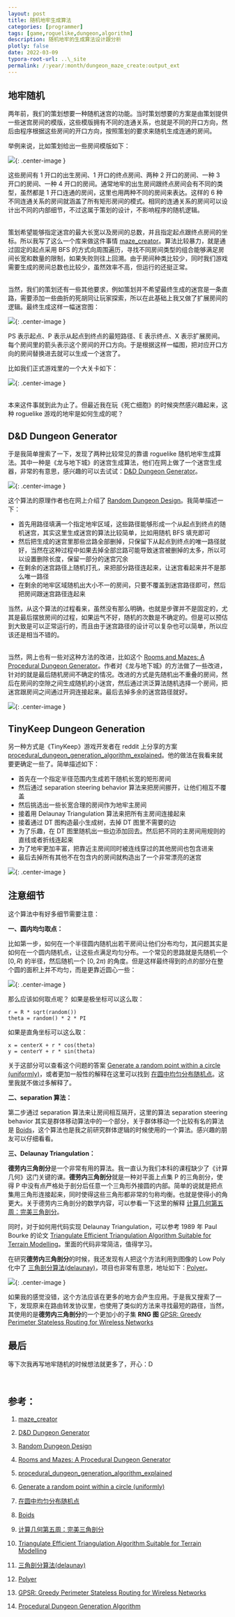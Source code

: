 ```yaml
---
layout: post
title: 随机地牢生成算法
categories: [programmer]
tags: [game,roguelike,dungeon,algorithm]
description: 随机地牢的生成算法设计跟分析
plotly: false
date: 2022-03-09
typora-root-url: ..\_site
permalink: /:year/:month/dungeon_maze_create:output_ext
---
```


地牢随机
-----

两年前，我们的策划想要一种随机迷宫的功能。当时策划想要的方案是由策划提供一些迷宫房间的模版，这些模版拥有不同的连通关系，也就是不同的开口方向，然后由程序根据这些房间的开口方向，按照策划的要求来随机生成连通的房间。

举例来说，比如策划给出一些房间模版如下：

![](/../assets/posts/QQ%E6%88%AA%E5%9B%BE20220309204913.png){: .center-image }

这些房间有 1 开口的出生房间、1 开口的终点房间、两种 2 开口的房间、一种 3 开口的房间、一种 4 开口的房间。通常地牢的出生房间跟终点房间会有不同的类型，虽然都是 1 开口连通的房间，这里也用两种不同的房间来表达。这样的 6 种不同连通关系的房间就涵盖了所有矩形房间的模式。相同的连通关系的房间可以设计出不同的内部细节，不过这属于策划的设计，不影响程序的随机逻辑。

\
策划希望能够指定迷宫的最大长宽以及房间的总数，并且指定起点跟终点房间的坐标。所以我写了这么一个库来做这件事情 [maze_creator](https://github.com/rangercyh/maze_creator)。算法比较暴力，就是通过固定的起点采用 BFS 的方式向周围遍历，寻找不同房间类型的组合能够满足房间长宽和数量的限制，如果失败则往上回溯。由于房间种类比较少，同时我们游戏需要生成的房间总数也比较少，虽然效率不高，但运行的还挺正常。

\
当然，我们的策划还有一些其他要求，例如策划并不希望最终生成的迷宫是一条直路，需要添加一些曲折的死胡同让玩家探索，所以在此基础上我又做了扩展房间的逻辑。最终生成这样一幅迷宫图：

![](/../assets/posts/QQ%E6%88%AA%E5%9B%BE20220309210146.png){: .center-image }

PS 表示起点、P 表示从起点到终点的最短路径、E 表示终点、X 表示扩展房间。每个房间里的箭头表示这个房间的开口方向。于是根据这样一幅图，把对应开口方向的房间替换进去就可以生成一个迷宫了。

比如我们正式游戏里的一个大关卡如下：

![](/../assets/posts/QQ%E6%88%AA%E5%9B%BE20220309211542.png){: .center-image }

\
本来这件事就到此为止了。但最近我在玩《死亡细胞》的时候突然感兴趣起来，这种 roguelike 游戏的地牢是如何生成的呢？

D&D Dungeon Generator
-----

于是我简单搜索了一下，发现了两种比较常见的靠谱 roguelike 随机地牢生成算法。其中一种是《龙与地下城》的迷宫生成算法，他们在网上做了一个迷宫生成器，非常的有意思，感兴趣的可以去试试：[D&D Dungeon Generator](https://www.myth-weavers.com/generate_dungeon.php)。

![](/../assets/posts/QQ%E6%88%AA%E5%9B%BE20220309221359.png){: .center-image }

这个算法的原理作者也在网上介绍了 [Random Dungeon Design](http://web.archive.org/web/20080203123815/www.aarg.net/~minam/dungeon_design.html)。我简单描述一下：

+ 首先用路径填满一个指定地牢区域，这些路径能够形成一个从起点到终点的随机迷宫，其实这里生成迷宫的算法比较简单，比如用随机 BFS 填充即可
+ 然后把生成的迷宫里那些岔路全部删掉，只保留下从起点到终点的唯一路径就好，当然在这种过程中如果去掉全部岔路可能导致迷宫被删掉的太多，所以可以设置删除长度，保留一部分的迷宫冗余
+ 在剩余的迷宫路径上随机打孔，来把部分路径连起来，让迷宫看起来并不是那么唯一路径
+ 在剩余的地牢区域随机出大小不一的房间，只要不覆盖到迷宫路径即可，然后把房间跟迷宫路径连起来

当然，从这个算法的过程看来，虽然没有那么明确，也就是步骤并不是固定的，尤其是最后摆放房间的过程，如果运气不好，随机的次数是不确定的。但是可以预估到大致是可以正常运行的，而且由于迷宫路径的设计可以复杂也可以简单，所以应该还是相当不错的。

\
当然，网上也有一些对这种方法的改进，比如这个 [Rooms and Mazes: A Procedural Dungeon Generator](http://journal.stuffwithstuff.com/2014/12/21/rooms-and-mazes/)。作者对《龙与地下城》的方法做了一些改进，针对的就是最后随机房间不确定的情况。改进的方式是先随机出不重叠的房间，然后在房间的空隙之间生成随机的小迷宫，然后通过洪泛算法随机选择一个房间，把迷宫跟房间之间通过开洞连接起来。最后去掉多余的迷宫路径就好。

![](/../assets/posts/QQ%E6%88%AA%E5%9B%BE20220309221518.png){: .center-image }

TinyKeep Dungeon Generation
------

另一种方式是《TinyKeep》游戏开发者在 reddit 上分享的方案 [procedural_dungeon_generation_algorithm_explained](https://www.reddit.com/r/gamedev/comments/1dlwc4/procedural_dungeon_generation_algorithm_explained/)。他的做法在我看来就要更确定一些了。简单描述如下：

+ 首先在一个指定半径范围内生成若干随机长宽的矩形房间
+ 然后通过 separation steering behavior 算法来把房间挪开，让他们相互不覆盖
+ 然后挑选出一些长宽合理的房间作为地牢主房间
+ 接着用 Delaunay Triangulation 算法来把所有主房间连接起来
+ 接着通过 DT 图构造最小生成树，去掉 DT 图里不需要的边
+ 为了乐趣，在 DT 图里随机出一些边添加回去。然后把不同的主房间用规则的直线或者折线连起来
+ 为了地牢更加丰富，把靠近主房间同时被连线穿过的其他房间也包含进来
+ 最后去掉所有其他不在包含内的房间就构造出了一个非常漂亮的迷宫

![](/../assets/posts/GKO8EUG.gif){: .center-image }

注意细节
-----

这个算法中有好多细节需要注意：

**一、圆内均匀取点：**

比如第一步，如何在一个半径圆内随机出若干房间让他们分布均匀，其问题其实是如何在一个圆内随机点，让这些点满足均匀分布。一个常见的思路就是先随机一个 $[0,R)$ 的半径，然后随机一个 $[0, 2π)$ 的角度。但是这样最终得到的点的部分在整个圆的面积上并不均匀，而是更靠近圆心一些：

![](/../assets/posts/QQ%E6%88%AA%E5%9B%BE20220309222311.png){: .center-image }

那么应该如何取点呢？
如果是极坐标可以这么取：
```
r = R * sqrt(random())
theta = random() * 2 * PI
```
如果是直角坐标可以这么取：
```
x = centerX + r * cos(theta)
y = centerY + r * sin(theta)
```

关于这部分可以查看这个问题的答案 [Generate a random point within a circle (uniformly)](https://stackoverflow.com/questions/5837572/generate-a-random-point-within-a-circle-uniformly)，或者更加一般性的解释在这里可以找到 [在圆中均匀分布随机点](https://zhuanlan.zhihu.com/p/447898464)。这里我就不做过多解释了。

**二、separation 算法：**

第二步通过 separation 算法来让房间相互隔开，这里的算法 separation steering behavior 其实是群体移动算法中的一个部分，关于群体移动一个比较有名的算法是 [Boids](https://www.red3d.com/cwr/boids/)，这个算法也是我之前研究群体逻辑的时候使用的一个算法。感兴趣的朋友可以仔细看看。

**三、Delaunay Triangulation：**

**德劳内三角剖分**是一个非常有用的算法。我一直认为我们本科的课程缺少了《计算几何》这门关键的课。**德劳内三角剖分**就是一种对平面上点集 P 的三角剖分，使得 P 中没有点严格处于剖分后任意一个三角形外接圆的内部。简单的说就是把点集用三角形连接起来，同时使得这些三角形都非常的匀称均衡。也就是使得小的角更大。关于德劳内三角剖分的数学内容，可以参看一下这里的解释 [计算几何第五周：完美三角剖分](https://zhuanlan.zhihu.com/p/34158974)。

同时，对于如何用代码实现 Delaunay Triangulation，可以参考 1989 年 Paul Bourke 的论文 [Triangulate Efficient Triangulation Algorithm Suitable for Terrain Modelling](http://paulbourke.net/papers/triangulate/)。里面的代码非常简洁，值得学习。

在研究**德劳内三角剖分**的时候，我还发现有人把这个方法利用到图像的 Low Poly 化中了 [三角剖分算法(delaunay)](https://www.cnblogs.com/zhiyishou/p/4430017.html)，项目也非常有意思，地址如下：[Polyer](https://github.com/zhiyishou/polyer)。

![](../assets/posts/QQ%E6%88%AA%E5%9B%BE20220310101228.png){: .center-image }

如果我的感觉没错，这个方法应该在更多的地方会产生应用。于是我又搜索了一下，发现原来在路由转发协议里，也使用了类似的方法来寻找最短的路径，当然，其使用的是**德劳内三角剖分**的一个更加小的子集 **RNG 图** [GPSR: Greedy Perimeter Stateless Routing for Wireless Networks](http://www.eecs.harvard.edu/~htk/publication/2000-mobi-karp-kung.pdf)

最后
-----

等下次我再写地牢随机的时候想法就更多了，开心：D

<br>

参考：
------

1. [maze_creator](https://github.com/rangercyh/maze_creator)

2. [D&D Dungeon Generator](https://www.myth-weavers.com/generate_dungeon.php)

3. [Random Dungeon Design](http://web.archive.org/web/20080203123815/www.aarg.net/~minam/dungeon_design.html)

4. [Rooms and Mazes: A Procedural Dungeon Generator](http://journal.stuffwithstuff.com/2014/12/21/rooms-and-mazes/)

5. [procedural_dungeon_generation_algorithm_explained](https://www.reddit.com/r/gamedev/comments/1dlwc4/procedural_dungeon_generation_algorithm_explained/)

6. [Generate a random point within a circle (uniformly)](https://stackoverflow.com/questions/5837572/generate-a-random-point-within-a-circle-uniformly)

7. [在圆中均匀分布随机点](https://zhuanlan.zhihu.com/p/447898464)

8. [Boids](https://www.red3d.com/cwr/boids/)

9. [计算几何第五周：完美三角剖分](https://zhuanlan.zhihu.com/p/34158974)

10. [Triangulate Efficient Triangulation Algorithm Suitable for Terrain Modelling](http://paulbourke.net/papers/triangulate/)

11. [三角剖分算法(delaunay)](https://www.cnblogs.com/zhiyishou/p/4430017.html)

12. [Polyer](https://github.com/zhiyishou/polyer)

13. [GPSR: Greedy Perimeter Stateless Routing for Wireless Networks](http://www.eecs.harvard.edu/~htk/publication/2000-mobi-karp-kung.pdf)

14. [Procedural Dungeon Generation Algorithm](https://www.gamedeveloper.com/programming/procedural-dungeon-generation-algorithm)

